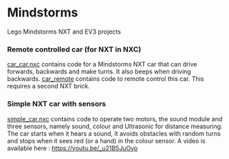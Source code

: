 # Mindstorms
Lego Mindstorms NXT and EV3 projects

### Remote controlled car (for NXT in NXC)
[car_car.nxc](https://github.com/paulcobbaut/Mindstorms/blob/master/car_car.nxc) contains code for a Mindstorms NXT car that can drive forwards, backwards and make turns. It also beeps when driving backwards. [car_remote](https://github.com/paulcobbaut/Mindstorms/blob/master/car_remote.nxc) contains code to remote control this car. This requires a second NXT brick.

### Simple NXT car with sensors
[simple_car.nxc](https://github.com/paulcobbaut/Mindstorms/blob/master/simple_car.nxc) contains code to operate two motors, the sound module and three sensors, namely sound, colour and Ultrasonic for distance measuring. The car starts when it hears a sound, it avoids obstacles with random turns and stops when it sees red (or a hand) in the colour sensor.
A video is available here : https://youtu.be/_u21B5JuOyo

